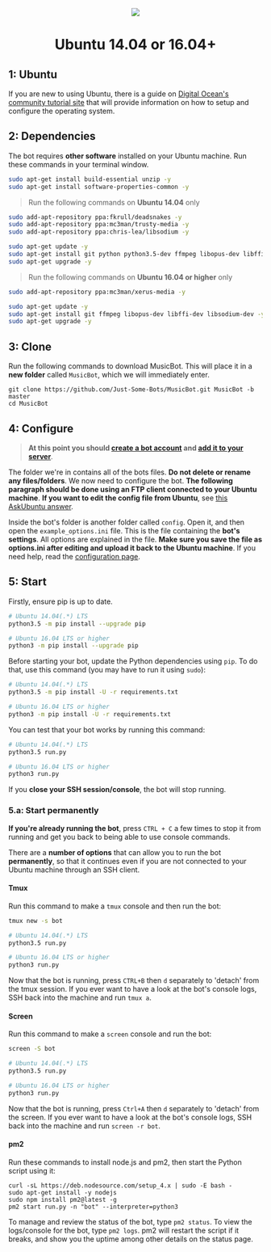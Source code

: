 <p align="center">
<img src="http://i.imgur.com/iqvMAWb.png">
</p>

<h1 align="center">Ubuntu 14.04 or 16.04+</h1>

## 1: Ubuntu
If you are new to using Ubuntu, there is a guide on [Digital Ocean's community tutorial site](https://www.digitalocean.com/community/tutorials/initial-server-setup-with-ubuntu-14-04) that will provide information on how to setup and configure the operating system.

## 2: Dependencies
The bot requires **other software** installed on your Ubuntu machine. Run these commands in your terminal window.

```sh
sudo apt-get install build-essential unzip -y
sudo apt-get install software-properties-common -y
```

> Run the following commands on **Ubuntu 14.04** only

```sh
sudo add-apt-repository ppa:fkrull/deadsnakes -y
sudo add-apt-repository ppa:mc3man/trusty-media -y
sudo add-apt-repository ppa:chris-lea/libsodium -y

sudo apt-get update -y
sudo apt-get install git python python3.5-dev ffmpeg libopus-dev libffi-dev libsodium-dev -y
sudo apt-get upgrade -y
```

> Run the following commands on **Ubuntu 16.04 or higher** only

```sh
sudo add-apt-repository ppa:mc3man/xerus-media -y

sudo apt-get update -y
sudo apt-get install git ffmpeg libopus-dev libffi-dev libsodium-dev -y
sudo apt-get upgrade -y
```

## 3: Clone

Run the following commands to download MusicBot. This will place it in a **new folder** called `MusicBot`, which we will immediately enter.

    git clone https://github.com/Just-Some-Bots/MusicBot.git MusicBot -b master
    cd MusicBot

## 4: Configure

> **At this point you should [create a bot account](https://github.com/Just-Some-Bots/MusicBot/wiki/FAQ#how-do-i-create-a-bot-account) and [add it to your server](https://github.com/Just-Some-Bots/MusicBot/wiki/FAQ#how-do-i-add-my-bot-account-to-a-server)**.

The folder we're in contains all of the bots files. **Do not delete or rename any files/folders**. We now need to configure the bot. **The following paragraph should be done using an FTP client connected to your Ubuntu machine**. **If you want to edit the config file from Ubuntu**, see [this AskUbuntu answer](http://askubuntu.com/a/54222).

Inside the bot's folder is another folder called `config`. Open it, and then open the `example_options.ini` file. This is the file containing the **bot's settings**. All options are explained in the file. **Make sure you save the file as options.ini after editing and upload it back to the Ubuntu machine**. If you need help, read the [configuration page](https://github.com/Just-Some-Bots/MusicBot/wiki/Configuration).

## 5: Start
Firstly, ensure pip is up to date. 

```sh
# Ubuntu 14.04(.*) LTS
python3.5 -m pip install --upgrade pip

# Ubuntu 16.04 LTS or higher
python3 -m pip install --upgrade pip
```

Before starting your bot, update the Python dependencies using `pip`. To do that, use this command (you may have to run it using `sudo`):

```sh
# Ubuntu 14.04(.*) LTS
python3.5 -m pip install -U -r requirements.txt

# Ubuntu 16.04 LTS or higher
python3 -m pip install -U -r requirements.txt
```

You can test that your bot works by running this command:

```sh
# Ubuntu 14.04(.*) LTS
python3.5 run.py

# Ubuntu 16.04 LTS or higher
python3 run.py
```

If you **close your SSH session/console**, the bot will stop running.

### 5.a: Start permanently
**If you're already running the bot**, press `CTRL + C` a few times to stop it from running and get you back to being able to use console commands.

There are a **number of options** that can allow you to run the bot **permanently**, so that it continues even if you are not connected to your Ubuntu machine through an SSH client.

#### Tmux
Run this command to make a `tmux` console and then run the bot:

```sh
tmux new -s bot

# Ubuntu 14.04(.*) LTS
python3.5 run.py

# Ubuntu 16.04 LTS or higher
python3 run.py
```

Now that the bot is running, press `CTRL+B` then `d` separately to 'detach' from the tmux session. If you ever want to have a look at the bot's console logs, SSH back into the machine and run `tmux a`.

#### Screen
Run this command to make a `screen` console and run the bot:

```sh
screen -S bot

# Ubuntu 14.04(.*) LTS
python3.5 run.py

# Ubuntu 16.04 LTS or higher
python3 run.py
```

Now that the bot is running, press `Ctrl+A` then `d` separately to 'detach' from the screen. If you ever want to have a look at the bot's console logs, SSH back into the machine and run `screen -r bot`.

#### pm2
Run these commands to install node.js and pm2, then start the Python script using it:

    curl -sL https://deb.nodesource.com/setup_4.x | sudo -E bash -
    sudo apt-get install -y nodejs
    sudo npm install pm2@latest -g
    pm2 start run.py -n "bot" --interpreter=python3

To manage and review the status of the bot, type `pm2 status`. To view the logs/console for the bot, type `pm2 logs`. pm2 will restart the script if it breaks, and show you the uptime among other details on the status page.
